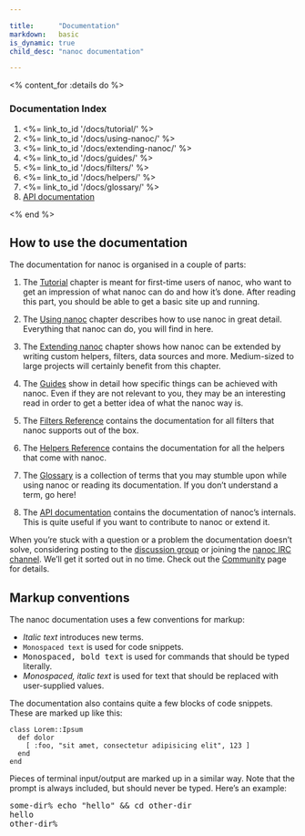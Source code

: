 ```yaml
---

title:      "Documentation"
markdown:   basic
is_dynamic: true
child_desc: "nanoc documentation"

---
```


<% content_for :details do %>
    <h3>Documentation Index</h3>
    <ol>
	<li><%= link_to_id '/docs/tutorial/' %></li>
	<li><%= link_to_id '/docs/using-nanoc/' %></li>
	<li><%= link_to_id '/docs/extending-nanoc/' %></li>
	<li><%= link_to_id '/docs/guides/' %></li>
	<li><%= link_to_id '/docs/filters/' %></li>
	<li><%= link_to_id '/docs/helpers/' %></li>
	<li><%= link_to_id '/docs/glossary/' %></li>
	<li><a href="<%= api_doc_root %>">API documentation</a></li>
    </ol>
<% end %>

How to use the documentation
----------------------------

The documentation for nanoc is organised in a couple of parts:

1. The [Tutorial](/docs/tutorial/) chapter is meant for first-time users of nanoc, who want to get an impression of what nanoc can do and how it’s done. After reading this part, you should be able to get a basic site up and running.

2. The [Using nanoc](/docs/using-nanoc/) chapter describes how to use nanoc in great detail. Everything that nanoc can do, you will find in here.

3. The [Extending nanoc](/docs/extending-nanoc/) chapter shows how nanoc can be extended by writing custom helpers, filters, data sources and more. Medium-sized to large projects will certainly benefit from this chapter.

4. The [Guides](/docs/guides/) show in detail how specific things can be achieved with nanoc. Even if they are not relevant to you, they may be an interesting read in order to get a better idea of what the nanoc way is.

5. The [Filters Reference](/docs/filters/) contains the documentation for all filters that nanoc supports out of the box.

6. The [Helpers Reference](/docs/helpers/) contains the documentation for all the helpers that come with nanoc.

7. The [Glossary](/docs/glossary/) is a collection of terms that you may stumble upon while using nanoc or reading its documentation. If you don’t understand a term, go here!

8. The [API documentation](<%= api_doc_root %>) contains the documentation of nanoc’s internals. This is quite useful if you want to contribute to nanoc or extend it.

When you’re stuck with a question or a problem the documentation doesn’t solve, considering posting to the <a href="#">discussion group</a> or joining the <a href="irc://irc.freenode.net/#nanoc">nanoc IRC channel</a>. We’ll get it sorted out in no time. Check out the [Community](/community/) page for details.

Markup conventions
------------------

The nanoc documentation uses a few conventions for markup:

* <i>Italic text</i> introduces new terms.
* <code>Monospaced text</code> is used for code snippets.
* <kbd>Monospaced, bold text</kbd> is used for commands that should be typed literally.
* <var>Monospaced, italic text</var> is used for text that should be replaced with user-supplied values.

The documentation also contains quite a few blocks of code snippets. These are marked up like this:

<pre title="Title of the snippet"><code class="language-ruby">class Lorem::Ipsum
  def dolor
    [ :foo, "sit amet, consectetur adipisicing elit", 123 ]
  end
end</code></pre>

Pieces of terminal input/output are marked up in a similar way. Note that the prompt is always included, but should never be typed. Here’s an example:

<pre title="Title of the snippet"><span class="prompt">some-dir%</span> <kbd>echo "hello" &amp;&amp; cd other-dir</kbd>
hello
<span class="prompt">other-dir%</span></pre>
